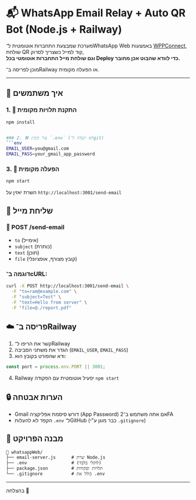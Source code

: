 # 📬 WhatsApp Email Relay + Auto QR Bot (Node.js + Railway)

מערכת שמבצעת התחברות אוטומטית ל־WhatsApp Web באמצעות [WPPConnect](https://github.com/wppconnect-team/wppconnect),  
שולחת QR קוד למייל כשצריך לסרוק,  
**וגם שולחת מייל התחברות אוטומטי בכל Deploy כדי לוודא שהבוט אכן מחובר.**

מוכן לפריסה ב־Railway או הפעלה מקומית.

---

## 🚀 איך משתמשים

### 1. 🧰 התקנת תלויות מקומית

```bash
npm install


### 2. 🛠 צור קובץ `.env` (לא יועלה ל־git)
```env
EMAIL_USER=you@gmail.com
EMAIL_PASS=your_gmail_app_password
```

### 3. 🧪 הפעלה מקומית
```bash
npm start
```
השרת יאזין על `http://localhost:3001/send-email`


## 📡 שליחת מייל
### 🔗 POST /send-email
- `to` (אימייל)
- `subject` (כותרת)
- `text` (תוכן)
- `file` (קובץ מצורף, אופציונלי)

### דוגמה ב־cURL:
```bash
curl -X POST http://localhost:3001/send-email \
  -F "to=ram@example.com" \
  -F "subject=Test" \
  -F "text=Hello from server" \
  -F "file=@./report.pdf"
```


## ☁️ פריסה ב־Railway
1. קשר את הריפו ל־Railway
2. הגדר את משתני הסביבה (`EMAIL_USER`, `EMAIL_PASS`)
3. ודא שהפורט בקובץ הוא:
```js
const port = process.env.PORT || 3001;
```
4. Railway יפעיל אוטומטית עם הפקודה `npm start`


## 🔒 הערות אבטחה
- Gmail דורש סיסמת אפליקציה (App Password) אם אתה משתמש ב־2FA
- הקפד לא להעלות `.env` ל־GitHub (כבר מוגן ע"י `.gitignore`)


## 📂 מבנה הפרויקט
```
📁 whatsappWeb/
├── email-server.js      # שרת Node.js
├── .env                 # (לוקלי בלבד)
├── package.json         # תלויות ופקודות
└── .gitignore           # כולל את .env
```

---

בהצלחה 💌
